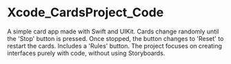 # Xcode_CardsProject_Code
A simple card app made with Swift and UIKit. Cards change randomly until the 'Stop' button is pressed. Once stopped, the button changes to 'Reset' to restart the cards. Includes a 'Rules' button. The project focuses on creating interfaces purely with code, without using Storyboards.
